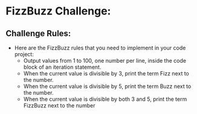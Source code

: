 # FizzBuzz Challenge:
## Challenge Rules:
- Here are the FizzBuzz rules that you need to implement in your code project:
    - Output values from 1 to 100, one number per line, inside the code block of an iteration statement.
    - When the current value is divisible by 3, print the term Fizz next to the number.
    - When the current value is divisible by 5, print the term Buzz next to the number.
    - When the current value is divisible by both 3 and 5, print the term FizzBuzz next to the number